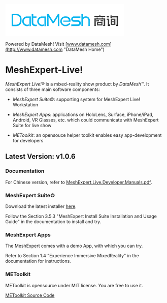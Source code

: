 
![alt text](https://github.com/DataMesh-OpenSource/MeshExpert-Live/blob/master/resources/datamesh.png "DataMesh")

Powered by DataMesh! Visit [www.datamesh.com](http://www.datamesh.com "DataMesh Home")


# MeshExpert-Live!

*MeshExpert Live!&reg;* is a mixed-reality show product by *DataMesh&trade;*. It consists of three main software components:
* *MeshExpert Suite&copy;*: supporting system for MeshExpert Live! Workstation

* *MeshExpert Apps*: applications on HoloLens, Surface, iPhone/iPad, Android, VR Glasses, etc. which could communicate with MeshExpert Suite for live show

* *METoolkit*: an opensouce helper toolkit enables easy app-development for developers

## Latest Version: v1.0.6

### Documentation

For Chinese version, refer to [MeshExpert.Live.Developer.Manuals.pdf](https://github.com/DataMesh-OpenSource/MeshExpert-Live/releases/download/v1.0.6/MeshExpert.Live.Developer.Manuals.v1.0.6.Chinese.pdf "MeshExpert.Live.Developer.Manuals.v1.0.6.Chinese.pdf").

### MeshExpert Suite&copy;

Download the latest installer [here](https://github.com/DataMesh-OpenSource/MeshExpert-Live/releases/download/v1.0.6/MeshExpert.Installer.v1.0.6.exe "MeshExpert Installer v1.0.6").

Follow the Section 3.5.3 "MeshExpert Install Suite Installation and Usage Guide" in the documentation to install and try.

### MeshExpert Apps

The MeshExpert comes with a demo App, with which you can try. 


Refer to Section 1.4 "Experience Immersive MixedReality" in the documentation for instructions.

### METoolkit

METoolkit is opensource under MIT license. You are free to use it.

[METoolkit Source Code](https://github.com/DataMesh-OpenSource/METoolkit "METoolkit souce")
